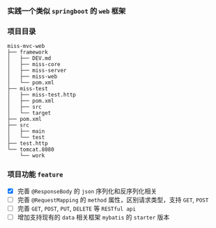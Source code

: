 ### 实践一个类似 `springboot` 的 `web` 框架

### 项目目录
```text
miss-mvc-web
├── framework
│   ├── DEV.md
│   ├── miss-core
│   ├── miss-server
│   ├── miss-web
│   └── pom.xml
├── miss-test
│   ├── miss-test.http
│   ├── pom.xml
│   ├── src
│   └── target
├── pom.xml
├── src
│   ├── main
│   └── test
├── test.http
└── tomcat.8080
    └── work

```

### 项目功能 `feature`

- [x] 完善 `@ResponseBody` 的 `json` 序列化和反序列化相关
- [ ] 完善 `@RequestMapping` 的 `method` 属性，区别请求类型，支持 `GET`, `POST`
- [ ] 完善 `GET`, `POST`, `PUT`, `DELETE` 等 `RESTful api`
- [ ] 增加支持现有的 `data` 相关框架 `mybatis` 的 `starter` 版本

